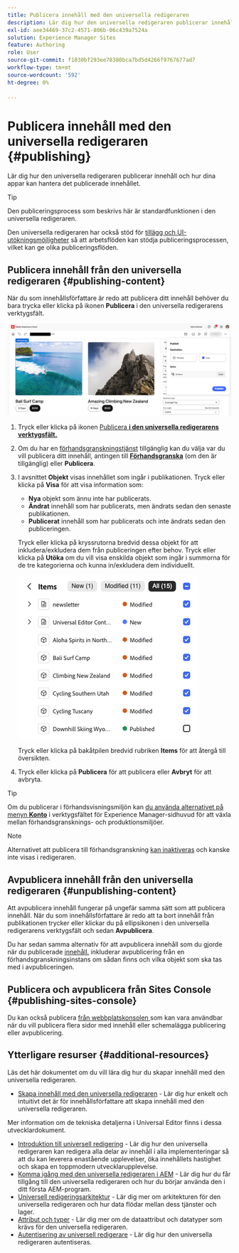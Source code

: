 ```yaml
---
title: Publicera innehåll med den universella redigeraren
description: Lär dig hur den universella redigeraren publicerar innehåll och hur dina appar kan hantera det publicerade innehållet.
exl-id: aee34469-37c2-4571-806b-06c439a7524a
solution: Experience Manager Sites
feature: Authoring
role: User
source-git-commit: f1030bf293ee78380bca7bd5d4266f9767677ad7
workflow-type: tm+mt
source-wordcount: '592'
ht-degree: 0%

---
```



# Publicera innehåll med den universella redigeraren {#publishing}

Lär dig hur den universella redigeraren publicerar innehåll och hur dina appar kan hantera det publicerade innehållet.

>[!TIP]
>
>Den publiceringsprocess som beskrivs här är standardfunktionen i den universella redigeraren.
>
>Den universella redigeraren har också stöd för [tillägg och UI-utökningsmöjligheter](/help/implementing/universal-editor/extending.md) så att arbetsflöden kan stödja publiceringsprocessen, vilket kan ge olika publiceringsflöden.

## Publicera innehåll från den universella redigeraren {#publishing-content}

När du som innehållsförfattare är redo att publicera ditt innehåll behöver du bara trycka eller klicka på ikonen **Publicera** i den universella redigerarens verktygsfält.

![Publicerar sidor](assets/publish-menu.png)

1. Tryck eller klicka på ikonen [Publicera **i den universella redigerarens verktygsfält.**](/help/sites-cloud/authoring/universal-editor/navigation.md#publish)
1. Om du har en [förhandsgranskningstjänst](/help/sites-cloud/authoring/sites-console/previewing-content.md) tillgänglig kan du välja var du vill publicera ditt innehåll, antingen till **[Förhandsgranska](/help/sites-cloud/authoring/sites-console/previewing-content.md)** (om den är tillgänglig) eller **Publicera**.
1. I avsnittet **Objekt** visas innehållet som ingår i publikationen. Tryck eller klicka på **Visa** för att visa information som:
   * **Nya** objekt som ännu inte har publicerats.
   * **Ändrat** innehåll som har publicerats, men ändrats sedan den senaste publikationen.
   * **Publicerat** innehåll som har publicerats och inte ändrats sedan den publiceringen.

   Tryck eller klicka på kryssrutorna bredvid dessa objekt för att inkludera/exkludera dem från publiceringen efter behov. Tryck eller klicka på **Utöka** om du vill visa enskilda objekt som ingår i summorna för de tre kategorierna och kunna in/exkludera dem individuellt.

   ![Publicera objekt](assets/publish-items.png)

   Tryck eller klicka på bakåtpilen bredvid rubriken **Items** för att återgå till översikten.

1. Tryck eller klicka på **Publicera** för att publicera eller **Avbryt** för att avbryta.

>[!TIP]
>
>Om du publicerar i förhandsvisningsmiljön kan [du använda alternativet på menyn **Konto**](/help/sites-cloud/authoring/universal-editor/navigation.md#user-properties) i verktygsfältet för Experience Manager-sidhuvud för att växla mellan förhandsgransknings- och produktionsmiljöer.

>[!NOTE]
>
>Alternativet att publicera till förhandsgranskning [kan inaktiveras](/help/implementing/universal-editor/customizing.md#publish-preview) och kanske inte visas i redigeraren.

## Avpublicera innehåll från den universella redigeraren {#unpublishing-content}

Att avpublicera innehåll fungerar på ungefär samma sätt som att publicera innehåll. När du som innehållsförfattare är redo att ta bort innehåll från publikationen trycker eller klickar du på ellipsikonen i den universella redigerarens verktygsfält och sedan **Avpublicera**.

Du har sedan samma alternativ för att avpublicera innehåll som du gjorde när du publicerade [innehåll.](#publishing-content) inkluderar avpublicering från en förhandsgranskningsinstans om sådan finns och vilka objekt som ska tas med i avpubliceringen.

## Publicera och avpublicera från Sites Console {#publishing-sites-console}

Du kan också publicera [ från webbplatskonsolen ](/help/sites-cloud/authoring/sites-console/publishing-pages.md) som kan vara användbar när du vill publicera flera sidor med innehåll eller schemalägga publicering eller avpublicering.

## Ytterligare resurser {#additional-resources}

Läs det här dokumentet om du vill lära dig hur du skapar innehåll med den universella redigeraren.

* [Skapa innehåll med den universella redigeraren](authoring.md) - Lär dig hur enkelt och intuitivt det är för innehållsförfattare att skapa innehåll med den universella redigeraren.

Mer information om de tekniska detaljerna i Universal Editor finns i dessa utvecklardokument.

* [Introduktion till universell redigering](/help/implementing/universal-editor/introduction.md) - Lär dig hur den universella redigeraren kan redigera alla delar av innehåll i alla implementeringar så att du kan leverera enastående upplevelser, öka innehållets hastighet och skapa en toppmodern utvecklarupplevelse.
* [Komma igång med den universella redigeraren i AEM](/help/implementing/universal-editor/getting-started.md) - Lär dig hur du får tillgång till den universella redigeraren och hur du börjar använda den i ditt första AEM-program.
* [Universell redigeringsarkitektur](/help/implementing/universal-editor/architecture.md) - Lär dig mer om arkitekturen för den universella redigeraren och hur data flödar mellan dess tjänster och lager.
* [Attribut och typer](/help/implementing/universal-editor/attributes-types.md) - Lär dig mer om de dataattribut och datatyper som krävs för den universella redigeraren.
* [Autentisering av universell redigerare](/help/implementing/universal-editor/authentication.md) - Lär dig hur den universella redigeraren autentiseras.
